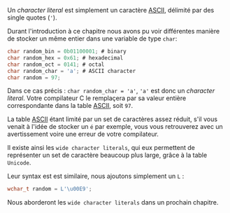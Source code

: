 Un <i>character literal</i> est simplement un caractère [ASCII](chars/ascii.md), délimité par des single quotes (`'`).

Durant l'introduction à ce chapitre nous avons pu voir différentes manière de stocker un même entier dans une variable de type `char`: 
```c
char random_bin = 0b01100001; # binary
char random_hex = 0x61; # hexadecimal
char random_oct = 0141; # octal
char random_char = 'a'; # ASCII character
char random = 97;
```

Dans ce cas précis : `char random_char = 'a'`, `'a'` est donc un <i>character literal</i>.
Votre compilateur C le remplaçera par sa valeur entière correspondante dans la table [ASCII](chars/ascii.md), soit `97`. 

La table [ASCII](chars/ascii.md) étant limité par un set de caractères assez réduit, s'il vous venait à l'idée de stocker un `é` par exemple, vous vous retrouverez avec un avertissement voire une erreur de votre compilateur.

Il existe ainsi les `wide character literals`, qui eux permettent de représenter un set de caractère beaucoup plus large, grâce à la table `Unicode`.

Leur syntax est est similaire, nous ajoutons simplement un `L` :
```c
wchar_t random = L'\u00E9';
```

Nous aborderont les `wide character literals` dans un prochain chapitre.